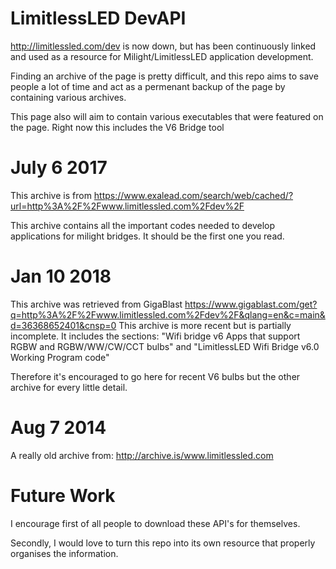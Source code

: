 # LimitlessLED DevAPI
http://limitlessled.com/dev is now down, but has been continuously linked and used as a resource for Milight/LimitlessLED application development. 

Finding an archive of the page is pretty difficult, and this repo aims to save people a lot of time and act as a permenant backup of the page by containing various archives. 

This page also will aim to contain various executables that were featured on the page. Right now this includes the V6 Bridge tool

# July 6 2017
This archive is from https://www.exalead.com/search/web/cached/?url=http%3A%2F%2Fwww.limitlessled.com%2Fdev%2F

This archive contains all the important codes needed to develop applications for milight bridges. It should be the first one you read. 

# Jan 10 2018 
This archive was retrieved from GigaBlast
https://www.gigablast.com/get?q=http%3A%2F%2Fwww.limitlessled.com%2Fdev%2F&qlang=en&c=main&d=36368652401&cnsp=0 
This archive is more recent but is partially incomplete. It includes the sections: "Wifi bridge v6 Apps that support RGBW and RGBW/WW/CW/CCT bulbs" and "LimitlessLED Wifi Bridge v6.0 Working Program code" 

Therefore it's encouraged to go here for recent V6 bulbs but the other archive for every little detail.

# Aug 7 2014
A really old archive from: http://archive.is/www.limitlessled.com 
# Future Work
I encourage first of all people to download these API's for themselves. 

Secondly, I would love to turn this repo into its own resource that properly organises the information. 
